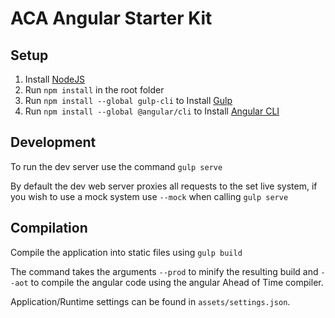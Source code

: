 # ACA Angular Starter Kit

## Setup

1. Install [NodeJS](https://nodejs.org/en/download/current/)
1. Run `npm install` in the root folder
1. Run `npm install --global gulp-cli` to Install [Gulp](https://github.com/gulpjs/gulp/blob/master/docs/getting-started.md)
1. Run `npm install --global @angular/cli` to Install [Angular CLI](https://github.com/angular/angular-cli)

## Development

To run the dev server use the command `gulp serve`

By default the dev web server proxies all requests to the set live system, if you wish to use a mock system use `--mock` when calling `gulp serve`

## Compilation

Compile the application into static files using `gulp build`

The command takes the arguments `--prod` to minify the resulting build and `--aot` to compile the angular code using the angular Ahead of Time compiler.

Application/Runtime settings can be found in `assets/settings.json`.
